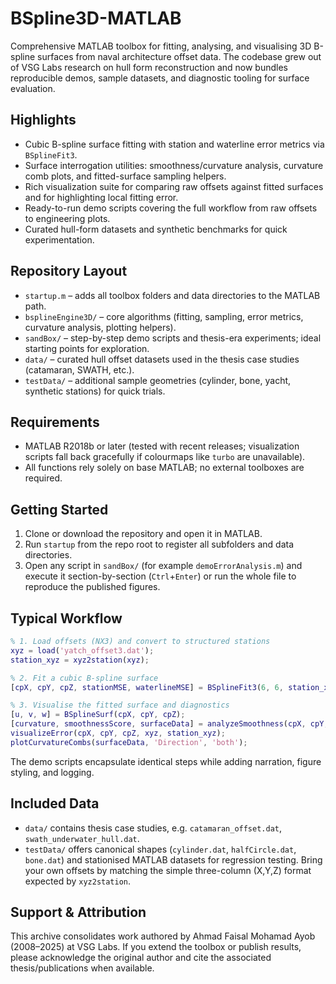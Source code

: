# BSpline3D-MATLAB

Comprehensive MATLAB toolbox for fitting, analysing, and visualising 3D B-spline surfaces from naval architecture offset data. The codebase grew out of VSG Labs research on hull form reconstruction and now bundles reproducible demos, sample datasets, and diagnostic tooling for surface evaluation.

## Highlights
- Cubic B-spline surface fitting with station and waterline error metrics via `BSplineFit3`.
- Surface interrogation utilities: smoothness/curvature analysis, curvature comb plots, and fitted-surface sampling helpers.
- Rich visualization suite for comparing raw offsets against fitted surfaces and for highlighting local fitting error.
- Ready-to-run demo scripts covering the full workflow from raw offsets to engineering plots.
- Curated hull-form datasets and synthetic benchmarks for quick experimentation.

## Repository Layout
- `startup.m` – adds all toolbox folders and data directories to the MATLAB path.
- `bsplineEngine3D/` – core algorithms (fitting, sampling, error metrics, curvature analysis, plotting helpers).
- `sandBox/` – step-by-step demo scripts and thesis-era experiments; ideal starting points for exploration.
- `data/` – curated hull offset datasets used in the thesis case studies (catamaran, SWATH, etc.).
- `testData/` – additional sample geometries (cylinder, bone, yacht, synthetic stations) for quick trials.

## Requirements
- MATLAB R2018b or later (tested with recent releases; visualization scripts fall back gracefully if colourmaps like `turbo` are unavailable).
- All functions rely solely on base MATLAB; no external toolboxes are required.

## Getting Started
1. Clone or download the repository and open it in MATLAB.
2. Run `startup` from the repo root to register all subfolders and data directories.
3. Open any script in `sandBox/` (for example `demoErrorAnalysis.m`) and execute it section-by-section (`Ctrl`+`Enter`) or run the whole file to reproduce the published figures.

## Typical Workflow
```matlab
% 1. Load offsets (NX3) and convert to structured stations
xyz = load('yatch_offset3.dat');
station_xyz = xyz2station(xyz);

% 2. Fit a cubic B-spline surface
[cpX, cpY, cpZ, stationMSE, waterlineMSE] = BSplineFit3(6, 6, station_xyz);

% 3. Visualise the fitted surface and diagnostics
[u, v, w] = BSplineSurf(cpX, cpY, cpZ);
[curvature, smoothnessScore, surfaceData] = analyzeSmoothness(cpX, cpY, cpZ);
visualizeError(cpX, cpY, cpZ, xyz, station_xyz);
plotCurvatureCombs(surfaceData, 'Direction', 'both');
```
The demo scripts encapsulate identical steps while adding narration, figure styling, and logging.

## Included Data
- `data/` contains thesis case studies, e.g. `catamaran_offset.dat`, `swath_underwater_hull.dat`.
- `testData/` offers canonical shapes (`cylinder.dat`, `halfCircle.dat`, `bone.dat`) and stationised MATLAB datasets for regression testing.
Bring your own offsets by matching the simple three-column (X,Y,Z) format expected by `xyz2station`.

## Support & Attribution
This archive consolidates work authored by Ahmad Faisal Mohamad Ayob (2008–2025) at VSG Labs. If you extend the toolbox or publish results, please acknowledge the original author and cite the associated thesis/publications when available.
